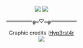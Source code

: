 <p align="center">
<img src="https://64.media.tumblr.com/62205be7fae9881623c50abaa04a2a89/7a52569a51878620-26/s2048x3072/f5dd20f6adb9fc37a973155cf599e9918a26a148.pnj"/>
<img src="https://64.media.tumblr.com/c640e041ea6117a79acd52c8d4cf6b9b/7a52569a51878620-3f/s2048x3072/eb03cdeec5d0718ab92572999b3108c403ac992a.pnj"/>
  <div align="center"

 ═══════ஓ๑♡๑ஓ═══════

Graphic credits :[Hyp3rst4r](https://www.tumblr.com/hyp3rst4r/745224691383468032/elysia-from-honkai-impact-3rd-rentry)
<br>
<img src="https://64.media.tumblr.com/9748b110bc747c692fc6a0cf529fb127/7a52569a51878620-9a/s2048x3072/3095ad7fa432e8206b9cd76c83a4c98f559b648a.pnj">
